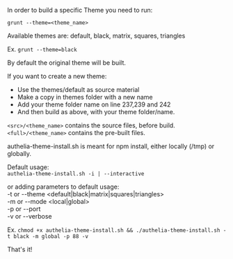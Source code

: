 In order to build a specific Theme you need to run:

`grunt --theme=<theme_name>`

Available themes are: default, black, matrix, squares, triangles

Ex. `grunt --theme=black`

By default the original theme will be built.

If you want to create a new theme:
- Use the themes/default as source material
- Make a copy in themes folder with a new name
- Add your theme folder name on line 237,239 and 242
- And then build as above, with your theme folder/name.

`<src>/<theme_name>` contains the source files, before build.
`<full>/<theme_name>` contains the pre-built files.

authelia-theme-install.sh is meant for npm install, either locally (/tmp) or globally.
                                                                       
Default usage:                                                         
`authelia-theme-install.sh -i | --interactive`
                                                                       
or adding parameters to default usage:                                 
   -t or --theme <default|black|matrix|squares|triangles>              
   -m or --mode <local|global>                                         
   -p or --port <port number>  
   -v or --verbose

Ex. `chmod +x authelia-theme-install.sh && ./authelia-theme-install.sh -t black -m global -p 88 -v`

That's it!
